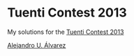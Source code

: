Tuenti Contest 2013
===================

My solutions for the [Tuenti Contest 2013](https://contest.tuenti.net/resources/2013/Question_1.html)

[Alejandro U. Álvarez](http://urbanoalvarez.es)

